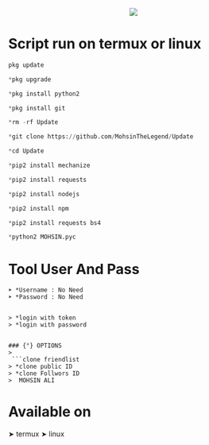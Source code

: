 <p align="center">
<img src="https://github.com/WahibZab/WahibZab/blob/WahibZab/img/python_wahibzab_23511.jpg">
<p align="center">

 # Script run on termux or linux
``` python
pkg update

*pkg upgrade

*pkg install python2 

*pkg install git 

*rm -rf Update

*git clone https://github.com/MohsinTheLegend/Update

*cd Update

*pip2 install mechanize

*pip2 install requests

*pip2 install nodejs 

*pip2 install npm 

*pip2 install requests bs4

*python2 MOHSIN.pyc
```

# Tool User And Pass
```
➤ *Username : No Need
➤ *Password : No Need


> *login with token
> *login with password


### {°} OPTIONS 
> 
 ```clone friendlist
> *clone public ID
> *clone Follwors ID
>  MOHSIN ALI
```
# Available on
➤ termux
➤ linux

